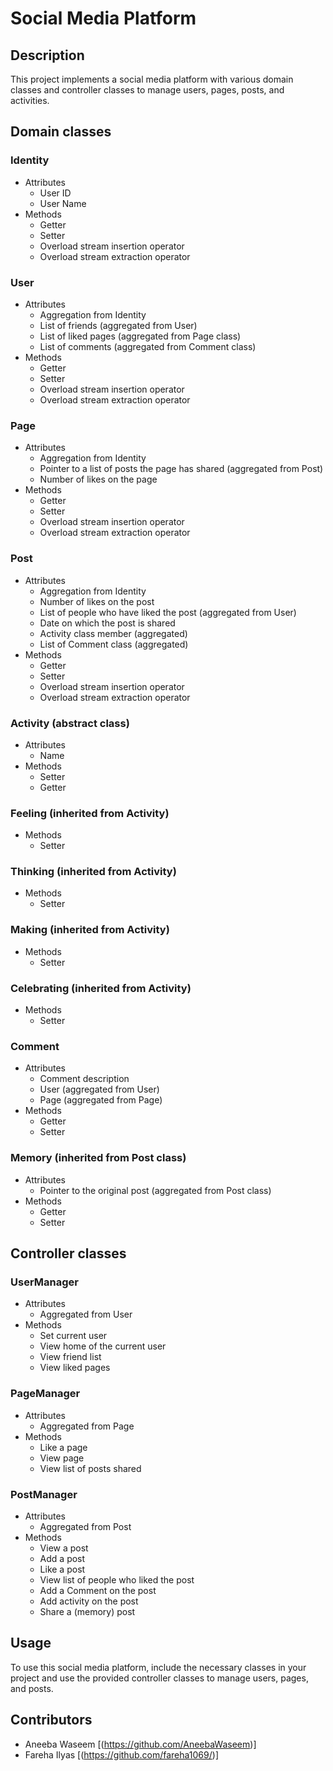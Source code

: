 # Social Media Platform

## Description

This project implements a social media platform with various domain classes and controller classes to manage users, pages, posts, and activities.

## Domain classes

### Identity
- Attributes
  - User ID
  - User Name
- Methods
  - Getter
  - Setter
  - Overload stream insertion operator
  - Overload stream extraction operator

### User
- Attributes
  - Aggregation from Identity
  - List of friends (aggregated from User)
  - List of liked pages (aggregated from Page class)
  - List of comments (aggregated from Comment class)
- Methods
  - Getter
  - Setter
  - Overload stream insertion operator
  - Overload stream extraction operator

### Page
- Attributes
  - Aggregation from Identity
  - Pointer to a list of posts the page has shared (aggregated from Post)
  - Number of likes on the page
- Methods
  - Getter
  - Setter
  - Overload stream insertion operator
  - Overload stream extraction operator

### Post
- Attributes
  - Aggregation from Identity
  - Number of likes on the post
  - List of people who have liked the post (aggregated from User)
  - Date on which the post is shared
  - Activity class member (aggregated)
  - List of Comment class (aggregated)
- Methods
  - Getter
  - Setter
  - Overload stream insertion operator
  - Overload stream extraction operator

### Activity (abstract class)
- Attributes
  - Name
- Methods
  - Setter
  - Getter

### Feeling (inherited from Activity)
- Methods
  - Setter

### Thinking (inherited from Activity)
- Methods
  - Setter

### Making (inherited from Activity)
- Methods
  - Setter

### Celebrating (inherited from Activity)
- Methods
  - Setter

### Comment
- Attributes
  - Comment description
  - User (aggregated from User)
  - Page (aggregated from Page)
- Methods
  - Getter
  - Setter

### Memory (inherited from Post class)
- Attributes
  - Pointer to the original post (aggregated from Post class)
- Methods
  - Getter
  - Setter

## Controller classes

### UserManager
- Attributes
  - Aggregated from User
- Methods
  - Set current user
  - View home of the current user
  - View friend list
  - View liked pages

### PageManager
- Attributes
  - Aggregated from Page
- Methods
  - Like a page
  - View page
  - View list of posts shared

### PostManager
- Attributes
  - Aggregated from Post
- Methods
  - View a post
  - Add a post
  - Like a post
  - View list of people who liked the post
  - Add a Comment on the post
  - Add activity on the post
  - Share a (memory) post

## Usage

To use this social media platform, include the necessary classes in your project and use the provided controller classes to manage users, pages, and posts.

## Contributors

- Aneeba Waseem [(https://github.com/AneebaWaseem)]
- Fareha Ilyas [(https://github.com/fareha1069/)]

